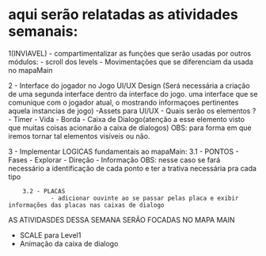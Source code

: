 # aqui serão relatadas as atividades semanais:
 
 1(INVIAVEL) - compartimentalizar as funções que serão usadas por outros módulos:
        - scroll dos levels
        - Movimentações que se diferenciam da usada no mapaMain

 2 - Interface do jogador no Jogo UI/UX Design (Será necessária a criação de uma segunda interface dentro da interface do jogo. uma interface que se comunique com o jogador atual, o mostrando informaçoes pertinentes aquela instancias de jogo)
        -Assets para UI/UX
        - Quais serão os elementos ?
            - Timer
            - Vida
            - Borda
            - Caixa de Dialogo(atenção a esse elemento visto que muitas coisas acionarão a caixa de dialogos)
                                OBS: para forma em que iremos tornar tal elementos visíveis ou não.
 
 3 - Implementar LOGICAS fundamentais ao mapaMain:
        3.1 - PONTOS
                - Fases
                - Explorar
                - Direção
                - Informação
                                OBS: nesse caso se fará necessário a identificação de cada ponto e ter a trativa necessária pra cada tipo
        
        3.2 - PLACAS
                - adicionar ouvinte ao se passar pelas placa e exibir informações das placas nas caixas de dialogo

 AS ATIVIDASDES DESSA SEMANA SERÃO FOCADAS NO MAPA MAIN




 - SCALE para Level1
 - Animação da caixa de dialogo 
